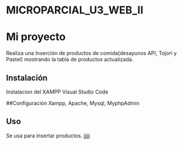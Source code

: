 # MICROPARCIAL_U3_WEB_II
# Mi proyecto

Realiza una Inserción de productos de comida(desayunos API, Tojori y Pastel)
mostrando la tabla de productos actualizada.

## Instalación
Instalacion del XAMPP
Visual Studio Code

##Configuración 
Xampp, Apache, Mysql, MyphpAdmin

## Uso
Se usa para insertar productos.
jjjjj
